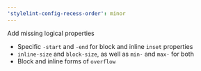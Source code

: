 ```yaml
---
'stylelint-config-recess-order': minor
---
```


Add missing logical properties

-   Specific `-start` and `-end` for block and inline `inset` properties
-   `inline-size` and `block-size`, as well as `min-` and `max-` for both
-   Block and inline forms of `overflow`
